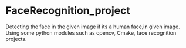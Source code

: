 # FaceRecognition_project
Detecting the face in the given image if its a human face,in given image. Using some python modules such as opencv, Cmake, face recognition projects.

